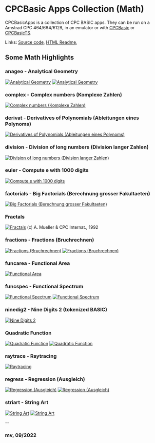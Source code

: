 # CPCBasic Apps Collection (Math)

CPCBasicApps is a collection of CPC BASIC apps.
They can be run on a Amstrad CPC 464/664/6128, in an emulator or with
[CPCBasic](https://benchmarko.github.io/CPCBasic/) or [CPCBasicTS](https://benchmarko.github.io/CPCBasicTS/).

Links:
[Source code](https://github.com/benchmarko/CPCBasicApps/),
[HTML Readme](https://github.com/benchmarko/CPCBasicApps/#readme),

## Some Math Highlights

### anageo - Analytical Geometry

[![Analytical Geometry](./img/anageo.png)](../../dist/index.html?database=apps&example=math/anageo)
[![Analytical Geometry](./img/anageo2.png)](../../dist/index.html?database=apps&example=math/anageo&input=512%0d%0d)

### complex - Complex numbers (Komplexe Zahlen)

[![Complex numbers (Komplexe Zahlen)](./img/complex.png)](../../dist/index.html?database=apps&example=math/complex)

### derivat - Derivatives of Polynomials (Ableitungen eines Polynoms)

[![Derivatives of Polynomials (Ableitungen eines Polynoms)](./img/derivat.png)](../../dist/index.html?database=apps&example=math/derivat)

### division - Division of long numbers (Division langer Zahlen)

[![Division of long numbers (Division langer Zahlen)](./img/division.png)](../../dist/index.html?database=apps&example=math/division)

### euler - Compute e with 1000 digits

[![Compute e with 1000 digits](./img/euler.png)](../../dist/index.html?database=apps&example=math/euler)

### factorials - Big Factorials (Berechnung grosser Fakultaeten)

[![Big Factorials (Berechnung grosser Fakultaeten)](./img/factorials.png)](../../dist/index.html?database=apps&example=math/factorials)

### Fractals

[![Fractals](./img/fractals.png)](../../dist/index.html?database=apps&example=math/fractals) (c) A. Mueller & CPC Internat., 1992

### fractions - Fractions (Bruchrechnen)

[![Fractions (Bruchrechnen)](./img/fractions.png)](../../dist/index.html?database=apps&example=math/fractions)
[![Fractions (Bruchrechnen)](./img/fractions2.png)](../../dist/index.html?database=apps&example=math/fractions&input=323%0D2%0D4%0D56%0D)

### funcarea - Functional Area

[![Functional Area](./img/funcarea.png)](../../dist/index.html?database=apps&example=math/funcarea)

### funcspec - Functional Spectrum

[![Functional Spectrum](./img/funcspec.png)](../../dist/index.html?database=apps&example=math/funcspec)
[![Functional Spectrum](./img/funcspec2.png)](../../dist/index.html?database=apps&example=math/funcspec&input=6ðððððóóóó)

### ninedig2 - Nine Digits 2 (tokenized BASIC)

[![Nine Digits 2](./img/ninedig2.png)](../../dist/index.html?database=apps&example=math/ninedig2)

### Quadratic Function

[![Quadratic Function](./img/quadfunc.png)](../../dist/index.html?database=apps&example=math/quadfunc)
[![Quadratic Function](./img/quadfunc2.png)](../../dist/index.html?database=apps&example=math/quadfunc&input=6)

### raytrace - Raytracing

[![Raytracing](./img/raytrace.png)](../../dist/index.html?database=apps&example=math/raytrace)

### regress - Regression (Ausgleich)

[![Regression (Ausgleich)](./img/regress.png)](../../dist/index.html?database=apps&example=math/regress)
[![Regression (Ausgleich)](./img/regress2.png)](../../dist/index.html?database=apps&example=math/regress)

### striart - String Art

[![String Art](./img/striart.png)](../../dist/index.html?database=apps&example=math/striart)
[![String Art](./img/striart2.png)](../../dist/index.html?database=apps&example=math/striart)

--

### **mv, 09/2022**
